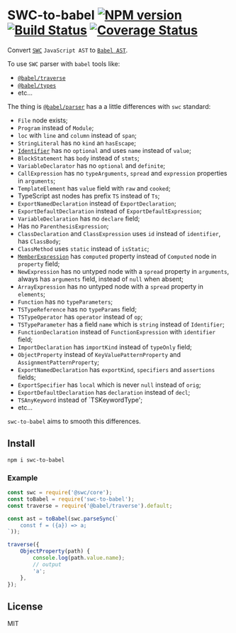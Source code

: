 # SWC-to-babel [![NPM version][NPMIMGURL]][NPMURL] [![Build Status][BuildStatusIMGURL]][BuildStatusURL] [![Coverage Status][CoverageIMGURL]][CoverageURL]

[NPMIMGURL]: https://img.shields.io/npm/v/swc-to-babel.svg?style=flat&longCache=true
[BuildStatusURL]: https://github.com/coderaiser/swc-to-babel/actions?query=workflow%3A%22Node+CI%22 "Build Status"
[BuildStatusIMGURL]: https://github.com/coderaiser/swc-to-babel/workflows/Node%20CI/badge.svg
[NPMURL]: https://npmjs.org/package/swc-to-babel "npm"
[BuildStatusURL]: https://travis-ci.org/coderaiser/swc-to-babel "Build Status"
[CoverageURL]: https://coveralls.io/github/coderaiser/swc-to-babel?branch=master
[CoverageIMGURL]: https://coveralls.io/repos/coderaiser/swc-to-babel/badge.svg?branch=master&service=github

Convert [`SWC`](https://swc.rs/) `JavaScript AST` to [`Babel AST`](https://github.com/babel/babel/blob/main/packages/babel-parser/ast/spec.md).

To use `SWC` parser with `babel` tools like:

- [`@babel/traverse`](https://babeljs.io/docs/en/babel-traverse)
- [`@babel/types`](https://babeljs.io/docs/en/babel-types)
- etc...

The thing is [`@babel/parser`](https://babeljs.io/docs/en/babel-parser) has a a little differences with `swc` standard:

- `File` node exists;
- `Program` instead of `Module`;
- `loc` with `line` and `column` instead of `span`;
- `StringLiteral` has no `kind` an `hasEscape`;
- [`Identifier`](https://github.com/coderaiser/putout/blob/master/docs/the-book-of-ast.md#identifier) has no `optional` and uses `name` instead of `value`;
- `BlockStatement` has `body` instead of `stmts`;
- `VariableDeclarator` has no `optional` and `definite`;
- `CallExpression` has no `typeArguments`, `spread` and `expression` properties in `arguments`;
- `TemplateElement` has `value` field with `raw` and `cooked`;
- TypeScript ast nodes has prefix `TS` instead of `Ts`;
- `ExportNamedDeclaration` instead of `ExportDeclaration`;
- `ExportDefaultDeclaration` instead of `ExportDefaultExpression`;
- `VariableDeclaration` has no `declare` field;
- Has no `ParenthesisExpression`;
- `ClassDeclaration` and `ClassExpression` uses `id` instead of `identifier`, has `ClassBody`;
- `ClassMethod` uses `static` instead of `isStatic`;
- [`MemberExpression`](https://github.com/coderaiser/putout/blob/master/docs/the-book-of-ast.md#memberexpression) has `computed` property instead of `Computed` node in `property` field;
- `NewExpression` has no untyped node with a `spread` property in `arguments`, always has `arguments` field, instead of `null` when absent;
- `ArrayExpression` has no untyped node with a `spread` property in `elements`;
- `Function` has no `typeParameters`;
- `TSTypeReference` has no `typeParams` field;
- `TSTypeOperator` has `operator` instead of `op`;
- `TSTypeParameter` has a field `name` which is `string` instead of `Identifier`;
- `FunctionDeclaration` instead of `FunctionExpression` with `identifier` field;
- `ImportDeclaration` has `importKind` instead of `typeOnly` field;
- `ObjectProperty` instead of `KeyValuePatternProperty` and `AssignmentPatternProperty`;
- `ExportNamedDeclaration` has `exportKind`, `specifiers` and `assertions` fields;
- `ExportSpecifier` has `local` which is never `null` instead of `orig`;
- `ExportDefaultDeclaration` has `declaration` instead of `decl`;
- `TSAnyKeyword` instead of `TSKeywordType';
- etc...

`swc-to-babel` aims to smooth this differences.

## Install

```
npm i swc-to-babel
```

### Example

```js
const swc = require('@swc/core');
const toBabel = require('swc-to-babel');
const traverse = require('@babel/traverse').default;

const ast = toBabel(swc.parseSync(`
    const f = ({a}) => a;
`));

traverse({
    ObjectProperty(path) {
        console.log(path.value.name);
        // output
        'a';
    },
});
```

## License

MIT
